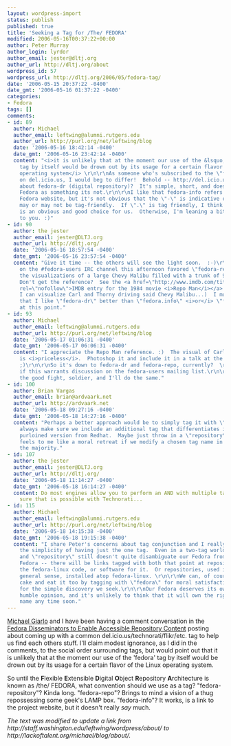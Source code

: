 ```yaml
---
layout: wordpress-import
status: publish
published: true
title: 'Seeking a Tag for /The/ FEDORA'
modified: 2006-05-16T00:37:22+00:00
author: Peter Murray
author_login: lyrdor
author_email: jester@dltj.org
author_url: http://dltj.org/about
wordpress_id: 57
wordpress_url: http://dltj.org/2006/05/fedora-tag/
date: '2006-05-15 20:37:22 -0400'
date_gmt: '2006-05-16 01:37:22 -0400'
categories:
- Fedora
tags: []
comments:
- id: 89
  author: Michael
  author_email: leftwing@alumni.rutgers.edu
  author_url: http://purl.org/net/leftwing/blog
  date: '2006-05-16 18:42:14 -0400'
  date_gmt: '2006-05-16 23:42:14 -0400'
  content: "<i>it is unlikely that at the moment our use of the &lsquo;fedora&rsquo;
    tag by itself would be drown out by its usage for a certain flavor of the Linux
    operating system</i> \r\n\r\nAs someone who's subscribed to the \"fedora\" tag
    on del.icio.us, I would beg to differ!  Behold -- http://del.icio.us/tag/fedora\r\n\r\nHow
    about fedora-dr (digital repository)?  It's simple, short, and doesn't misrepresent
    Fedora as something its not.\r\n\r\nI like that fedora-info refers to the official
    Fedora website, but it's not obvious that the \"-\" is indicative of a \".\" which
    may or may not be tag-friendly.  If \".\" is tag friendly, I think \"fedora.info\"
    is an obvious and good choice for us.  Otherwise, I'm leaning a bit towards fedora-dr.\r\n\r\nBack
    to you. :)"
- id: 90
  author: the jester
  author_email: jester@DLTJ.org
  author_url: http://dltj.org/
  date: '2006-05-16 18:57:54 -0400'
  date_gmt: '2006-05-16 23:57:54 -0400'
  content: "Give it time -- the others will see the light soon.  :-)\r\n\r\nThe talk
    on the #fedora-users IRC channel this afternoon favored \"fedora-repo\" despite
    the visualizations of a large Chevy Malibu filled with a trunk of 9-track tapes.
    Don't get the reference?  See the <a href=\"http://www.imdb.com/title/tt0087995/plotsummary\"
    rel=\"nofollow\">IMDB entry for the 1984 movie <i>Repo Man</i></a>.  (Somehow
    I can visualize Carl and Thorny driving said Chevy Malibu...)  I must admit, though,
    that I like \"fedora-dr\" better than \"fedora.info\" <i>or</i> \"fedora-info\"
    at this point."
- id: 93
  author: Michael
  author_email: leftwing@alumni.rutgers.edu
  author_url: http://purl.org/net/leftwing/blog
  date: '2006-05-17 01:06:31 -0400'
  date_gmt: '2006-05-17 06:06:31 -0400'
  content: "I appreciate the Repo Man reference. :)  The visual of Carl and Thorny
    is <i>priceless</i>.  Photoshop it and include it in a talk at the Fedora conference.
    ;)\r\n\r\nSo it's down to fedora-dr and fedora-repo, currently?  \r\n\r\nI wonder
    if this warrants discussion on the fedora-users mailing list.\r\n\r\nKeep fightin'
    the good fight, soldier, and I'll do the same."
- id: 100
  author: Brian Vargas
  author_email: brian@ardvaark.net
  author_url: http://ardvaark.net
  date: '2006-05-18 09:27:16 -0400'
  date_gmt: '2006-05-18 14:27:16 -0400'
  content: "Perhaps a better approach would be to simply tag it with \"fedora\" but
    always make sure we include an additional tag that differentiates it from the
    purloined version from Redhat.  Maybe just throw in a \"repository\" tag.\r\n\r\nIt
    feels to me like a moral retreat if we modify a chosen tag name in deference to
    the majority."
- id: 107
  author: the jester
  author_email: jester@DLTJ.org
  author_url: http://dltj.org/
  date: '2006-05-18 11:14:27 -0400'
  date_gmt: '2006-05-18 16:14:27 -0400'
  content: Do most engines allow you to perform an AND with multiple tags?  I'm not
    sure that is possible with Technorati...
- id: 115
  author: Michael
  author_email: leftwing@alumni.rutgers.edu
  author_url: http://purl.org/net/leftwing/blog
  date: '2006-05-18 14:15:38 -0400'
  date_gmt: '2006-05-18 19:15:38 -0400'
  content: "I share Peter's concerns about tag conjunction and I really appreciate
    the simplicity of having just the one tag.  Even in a two-tag world, \"fedora\"
    and \"repository\" still doesn't quite disambiguate our Fedora from the other
    Fedora -- there will be links tagged with both that point at repositories containing
    the fedora-linux code, or software for it.  Or repositories, used in the most
    general sense, installed atop fedora-linux. \r\n\r\nWe can, of course, have our
    cake and eat it too by tagging with \"fedora\" for moral satisfaction -and- \"fedora-dr\"
    for the simple discovery we seek.\r\n\r\nOur Fedora deserves its own tag, in my
    humble opinion, and it's unlikely to think that it will own the rights to that
    name any time soon."
---
```

<p><a href="http://mike.giarlo.name/" title="&#964;&#949;&#967;&#957;&#959;&#963;&#959;&#966;&#953;&#945;   &raquo; About Mike">Michael Giarlo</a> and I have been having a comment conversation in the <a href="/article/fedora-disseminators-for-accessibility/">Fedora Disseminators to Enable Accessible Repository Content</a> posting about coming up with a common del.icio.us/technorati/flikr/etc. tag to help us find each others stuff.  I'll claim modest ignorance, as I did in the comments, to the social order surrounding tags, but would point out that it is unlikely that at the moment our use of the 'fedora' tag by itself would be drown out by its usage for a certain flavor of the Linux operating system.</p>
<p>So until the <strong>F</strong>lexible <strong>E</strong>xtensible <strong>D</strong>igital <strong>O</strong>bject <strong>R</strong>epository <strong>A</strong>rchitecture is known as /the/ FEDORA, what convention should we use as a tag?  "fedora-repository"?  Kinda long.  "fedora-repo"?  Brings to mind a vision of a thug repossessing some geek's LAMP box.  "fedora-info"?  It works, is a link to the project website, but it doesn't really <em>say</em> much.</p>
<p style="padding:0;margin:0;font-style:italic;">The text was modified to update a link from http://staff.washington.edu/leftwing/wordpress/about/ to http://lackoftalent.org/michael/blog/about/.</p>
